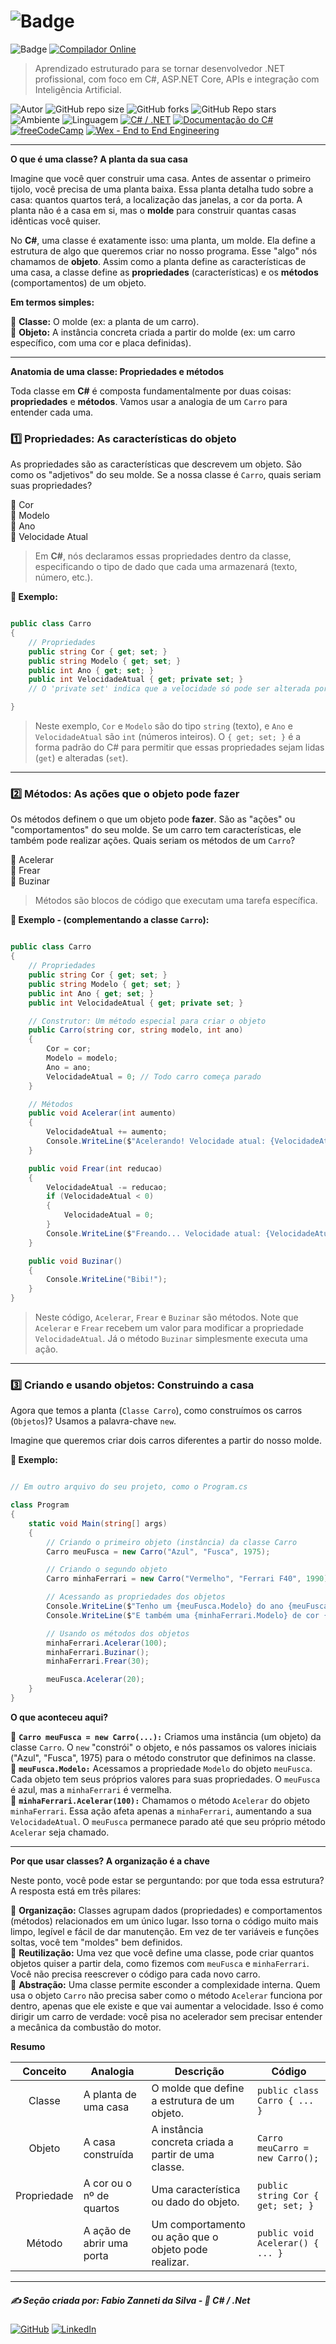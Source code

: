 # ![Badge](https://img.shields.io/badge/3.%20POO%20--%20Classes%2C%20Heran%C3%A7a%2C%20Polimorfismo-blue?style=for-the-badge&logo=c-sharp&logoColor=white)

![Badge](https://img.shields.io/badge/3.1._Classe-blue?style=for-the-badge&logo=c-sharp&logoColor=white)
[![Compilador Online](https://img.shields.io/badge/🔗%20Compilador_Online-C%23-blue?style=for-the-badge)](https://www.mycompiler.io/pt/new/csharp)

> Aprendizado estruturado para se tornar desenvolvedor .NET profissional, com foco em C#, ASP.NET Core, APIs e integração com Inteligência Artificial.

![Autor](https://img.shields.io/badge/Autor-Fabio%20Zanneti%20da%20Silva-blue?style=flat-square&logo=github)
![GitHub repo size](https://img.shields.io/github/repo-size/fzanneti/dev-profissional-dotnet)
![GitHub forks](https://img.shields.io/github/forks/fzanneti/dev-profissional-dotnet?style=social)
![GitHub Repo stars](https://img.shields.io/github/stars/fzanneti/dev-profissional-dotnet?style=social)
![Ambiente](https://img.shields.io/badge/Ambiente-.NET-52057b)
![Linguagem](https://img.shields.io/badge/Linguagem-C%23-52057b)
[![C# / .NET](https://img.shields.io/badge/🔗%20C%23‑.NET-Visite-52057b)](https://dotnet.microsoft.com/pt-br/languages/csharp)
[![Documentação do C#](https://img.shields.io/badge/🔗%20C%23-Documentação-52057b?logo=c-sharp&logoColor=white)](https://learn.microsoft.com/pt-br/dotnet/csharp/)
[![freeCodeCamp](https://img.shields.io/badge/freeCodeCamp-Português-00cbcc?logo=freecodecamp&logoColor=white)](https://www.freecodecamp.org/portuguese/)
[![Wex - End to End Engineering](https://img.shields.io/badge/🔗%20DIO%20Repositório%20FZ-WEX%20E2E%20C%23-00cbcc?logo=c-sharp&logoColor=white)](https://github.com/fzanneti/DIO-wex-e2e-csharp)

---

**O que é uma classe? A planta da sua casa**

Imagine que você quer construir uma casa. Antes de assentar o primeiro tijolo, você precisa de uma planta baixa. Essa planta detalha tudo sobre a casa: quantos quartos terá, a localização das janelas, a cor da porta. A planta não é a casa em si, mas o **molde** para construir quantas casas idênticas você quiser.

No **C#**, uma classe é exatamente isso: uma planta, um molde. Ela define a estrutura de algo que queremos criar no nosso programa. Esse "algo" nós chamamos de **objeto**. Assim como a planta define as características de uma casa, a classe define as **propriedades** (características) e os **métodos** (comportamentos) de um objeto.

**Em termos simples:**

🔹 **Classe:** O molde (ex: a planta de um carro).       
🔹 **Objeto:** A instância concreta criada a partir do molde (ex: um carro específico, com uma cor e placa definidas).    

---

**Anatomia de uma classe: Propriedades e métodos**

Toda classe em **C#** é composta fundamentalmente por duas coisas: **propriedades** e **métodos**. Vamos usar a analogia de um `Carro` para entender cada uma.

### 1️⃣ Propriedades: As características do objeto

As propriedades são as características que descrevem um objeto. São como os "adjetivos" do seu molde. Se a nossa classe é `Carro`, quais seriam suas propriedades?

🔹 Cor      
🔹 Modelo      
🔹 Ano      
🔹 Velocidade Atual     

> Em **C#**, nós declaramos essas propriedades dentro da classe, especificando o tipo de dado que cada uma armazenará (texto, número, etc.).

**🧠 Exemplo:**

```csharp

public class Carro
{
    // Propriedades
    public string Cor { get; set; }
    public string Modelo { get; set; }
    public int Ano { get; set; }
    public int VelocidadeAtual { get; private set; } 
    // O 'private set' indica que a velocidade só pode ser alterada por métodos dentro da própria classe

}

```

> Neste exemplo, `Cor` e `Modelo` são do tipo `string` (texto), e `Ano` e `VelocidadeAtual` são `int` (números inteiros). O `{ get; set; }` é a forma padrão do C# para permitir que essas propriedades sejam lidas (`get`) e alteradas (`set`).

---

### 2️⃣ Métodos: As ações que o objeto pode fazer

Os métodos definem o que um objeto pode **fazer**. São as "ações" ou "comportamentos" do seu molde. Se um carro tem características, ele também pode realizar ações. Quais seriam os métodos de um `Carro`?

🔹 Acelerar     
🔹 Frear     
🔹 Buzinar     

> Métodos são blocos de código que executam uma tarefa específica.

**🧠 Exemplo - (complementando a classe `Carro`):**

```csharp

public class Carro
{
    // Propriedades
    public string Cor { get; set; }
    public string Modelo { get; set; }
    public int Ano { get; set; }
    public int VelocidadeAtual { get; private set; }

    // Construtor: Um método especial para criar o objeto
    public Carro(string cor, string modelo, int ano)
    {
        Cor = cor;
        Modelo = modelo;
        Ano = ano;
        VelocidadeAtual = 0; // Todo carro começa parado
    }

    // Métodos
    public void Acelerar(int aumento)
    {
        VelocidadeAtual += aumento;
        Console.WriteLine($"Acelerando! Velocidade atual: {VelocidadeAtual} km/h");
    }

    public void Frear(int reducao)
    {
        VelocidadeAtual -= reducao;
        if (VelocidadeAtual < 0)
        {
            VelocidadeAtual = 0;
        }
        Console.WriteLine($"Freando... Velocidade atual: {VelocidadeAtual} km/h");
    }

    public void Buzinar()
    {
        Console.WriteLine("Bibi!");
    }
}

```

> Neste código, `Acelerar`, `Frear` e `Buzinar` são métodos. Note que `Acelerar` e `Frear` recebem um valor para modificar a propriedade `VelocidadeAtual`. Já o método `Buzinar` simplesmente executa uma ação.

---

### 3️⃣ Criando e usando objetos: Construindo a casa

Agora que temos a planta (`Classe Carro`), como construímos os carros (`Objetos`)? Usamos a palavra-chave `new`.

Imagine que queremos criar dois carros diferentes a partir do nosso molde.

**🧠 Exemplo:**

```csharp

// Em outro arquivo do seu projeto, como o Program.cs

class Program
{
    static void Main(string[] args)
    {
        // Criando o primeiro objeto (instância) da classe Carro
        Carro meuFusca = new Carro("Azul", "Fusca", 1975);

        // Criando o segundo objeto
        Carro minhaFerrari = new Carro("Vermelho", "Ferrari F40", 1990);

        // Acessando as propriedades dos objetos
        Console.WriteLine($"Tenho um {meuFusca.Modelo} do ano {meuFusca.Ano} e cor {meuFusca.Cor}.");
        Console.WriteLine($"E também uma {minhaFerrari.Modelo} de cor {minhaFerrari.Cor}.");

        // Usando os métodos dos objetos
        minhaFerrari.Acelerar(100);
        minhaFerrari.Buzinar();
        minhaFerrari.Frear(30);

        meuFusca.Acelerar(20);
    }
}

```

**O que aconteceu aqui?**

🔹 **`Carro meuFusca = new Carro(...):`** Criamos uma instância (um objeto) da classe `Carro`. O `new` "constrói" o objeto, e nós passamos os valores iniciais ("Azul", "Fusca", 1975) para o método construtor que definimos na classe.       
🔹 **`meuFusca.Modelo:`** Acessamos a propriedade `Modelo` do objeto `meuFusca`. Cada objeto tem seus próprios valores para suas propriedades. O `meuFusca` é azul, mas a `minhaFerrari` é vermelha.        
🔹 **`minhaFerrari.Acelerar(100):`** Chamamos o método `Acelerar` do objeto `minhaFerrari`. Essa ação afeta apenas a `minhaFerrari`, aumentando a sua `VelocidadeAtual`. O `meuFusca` permanece parado até que seu próprio método `Acelerar` seja chamado.     

---

**Por que usar classes? A organização é a chave**

Neste ponto, você pode estar se perguntando: por que toda essa estrutura? A resposta está em três pilares:

🔹 **Organização:** Classes agrupam dados (propriedades) e comportamentos (métodos) relacionados em um único lugar. Isso torna o código muito mais limpo, legível e fácil de dar manutenção. Em vez de ter variáveis e funções soltas, você tem "moldes" bem definidos.       
🔹 **Reutilização:** Uma vez que você define uma classe, pode criar quantos objetos quiser a partir dela, como fizemos com `meuFusca` e `minhaFerrari`. Você não precisa reescrever o código para cada novo carro.        
🔹 **Abstração:** Uma classe permite esconder a complexidade interna. Quem usa o objeto `Carro` não precisa saber como o método `Acelerar` funciona por dentro, apenas que ele existe e que vai aumentar a velocidade. Isso é como dirigir um carro de verdade: você pisa no acelerador sem precisar entender a mecânica da combustão do motor.    

**Resumo**

|**Conceito**|**Analogia**|**Descrição**|**Código**|
|:---:|---|---|---|
|Classe|A planta de uma casa|O molde que define a estrutura de um objeto.|`public class Carro { ... }`|
|Objeto|A casa construída|A instância concreta criada a partir de uma classe.|`Carro meuCarro = new Carro();`|
|Propriedade|A cor ou o nº de quartos|Uma característica ou dado do objeto.|`public string Cor { get; set; }`|
|Método|A ação de abrir uma porta|Um comportamento ou ação que o objeto pode realizar.|`public void Acelerar() { ... }`|

---

##### ✍️ Seção criada por: *Fabio Zanneti da Silva* - 🎯 *C# / .Net*
[![GitHub](https://img.shields.io/badge/GitHub-fzanneti-000000?style=flat&logo=github)](https://github.com/fzanneti)
[![LinkedIn](https://img.shields.io/badge/LinkedIn-fzanneti-0A66C2?style=flat&logo=linkedin&logoColor=white)](https://linkedin.com/in/fzanneti)